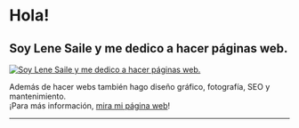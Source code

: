 # Hola! 
## Soy Lene Saile y me dedico a hacer páginas web.  

[![Soy Lene Saile y me dedico a hacer páginas web.](https://res.cloudinary.com/lenesaile/image/upload/v1599648511/github_x5z4lj.png)](https://www.lenesaile.com)

Además de hacer webs también hago diseño gráfico, fotografía, SEO y mantenimiento.  
¡Para más información, [mira mi página web](https://www.lenesaile.com)!

___
